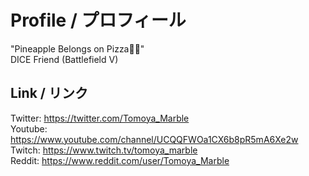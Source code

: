 # Profile / プロフィール
"Pineapple Belongs on Pizza🍍🍕"<br>
DICE Friend (Battlefield V)
## Link / リンク
Twitter: <https://twitter.com/Tomoya_Marble><br>
Youtube: <https://www.youtube.com/channel/UCQQFWOa1CX6b8pR5mA6Xe2w><br>
Twitch: <https://www.twitch.tv/tomoya_marble><br>
Reddit: <https://www.reddit.com/user/Tomoya_Marble><br>
